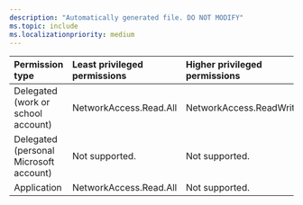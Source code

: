 ```yaml
---
description: "Automatically generated file. DO NOT MODIFY"
ms.topic: include
ms.localizationpriority: medium
---
```


|Permission type|Least privileged permissions|Higher privileged permissions|
|:---|:---|:---|
|Delegated (work or school account)|NetworkAccess.Read.All|NetworkAccess.ReadWrite.All|
|Delegated (personal Microsoft account)|Not supported.|Not supported.|
|Application|NetworkAccess.Read.All|Not supported.|

